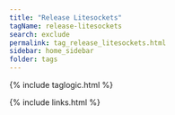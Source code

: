 ```yaml
---
title: "Release Litesockets"
tagName: release-litesockets
search: exclude
permalink: tag_release_litesockets.html
sidebar: home_sidebar
folder: tags
---
```

{% include taglogic.html %}

{% include links.html %}
